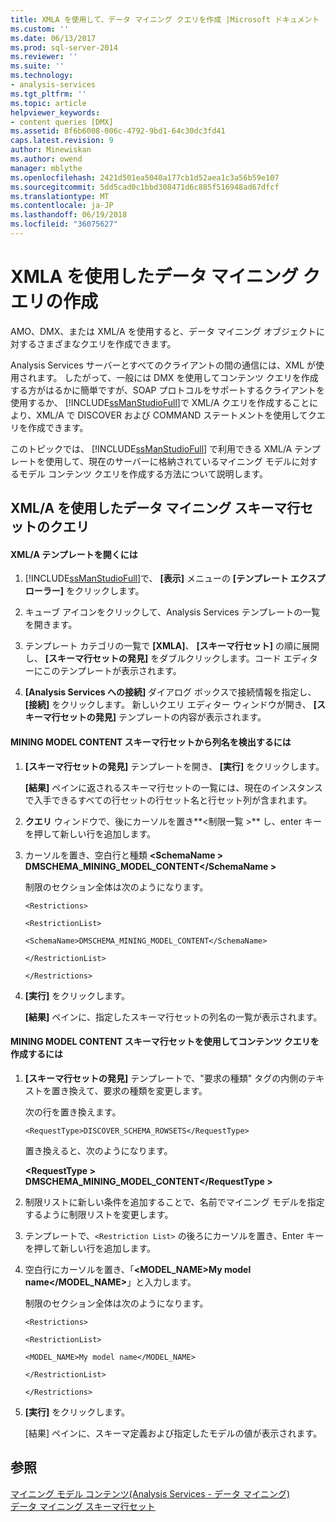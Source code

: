 ```yaml
---
title: XMLA を使用して、データ マイニング クエリを作成 |Microsoft ドキュメント
ms.custom: ''
ms.date: 06/13/2017
ms.prod: sql-server-2014
ms.reviewer: ''
ms.suite: ''
ms.technology:
- analysis-services
ms.tgt_pltfrm: ''
ms.topic: article
helpviewer_keywords:
- content queries [DMX]
ms.assetid: 8f6b6008-006c-4792-9bd1-64c30dc3fd41
caps.latest.revision: 9
author: Minewiskan
ms.author: owend
manager: mblythe
ms.openlocfilehash: 2421d501ea5040a177cb1d52aea1c3a56b59e107
ms.sourcegitcommit: 5dd5cad0c1bbd308471d6c885f516948ad67dfcf
ms.translationtype: MT
ms.contentlocale: ja-JP
ms.lasthandoff: 06/19/2018
ms.locfileid: "36075627"
---
```

# <a name="create-a-data-mining-query-by-using-xmla"></a>XMLA を使用したデータ マイニング クエリの作成
  AMO、DMX、または XML/A を使用すると、データ マイニング オブジェクトに対するさまざまなクエリを作成できます。  
  
 Analysis Services サーバーとすべてのクライアントの間の通信には、XML が使用されます。 したがって、一般には DMX を使用してコンテンツ クエリを作成する方がはるかに簡単ですが、SOAP プロトコルをサポートするクライアントを使用するか、 [!INCLUDE[ssManStudioFull](../../includes/ssmanstudiofull-md.md)]で XML/A クエリを作成することにより、XML/A で DISCOVER および COMMAND ステートメントを使用してクエリを作成できます。  
  
 このトピックでは、 [!INCLUDE[ssManStudioFull](../../includes/ssmanstudiofull-md.md)] で利用できる XML/A テンプレートを使用して、現在のサーバーに格納されているマイニング モデルに対するモデル コンテンツ クエリを作成する方法について説明します。  
  
## <a name="querying-data-mining-schema-rowsets-by-using-xmla"></a>XML/A を使用したデータ マイニング スキーマ行セットのクエリ  
  
#### <a name="to-open-an-xmla-template"></a>XML/A テンプレートを開くには  
  
1.  [!INCLUDE[ssManStudioFull](../../includes/ssmanstudiofull-md.md)]で、 **[表示]** メニューの **[テンプレート エクスプローラー]** をクリックします。  
  
2.  キューブ アイコンをクリックして、Analysis Services テンプレートの一覧を開きます。  
  
3.  テンプレート カテゴリの一覧で **[XMLA]**、 **[スキーマ行セット]** の順に展開し、 **[スキーマ行セットの発見]** をダブルクリックします。コード エディターにこのテンプレートが表示されます。  
  
4.  **[Analysis Services への接続]** ダイアログ ボックスで接続情報を指定し、 **[接続]** をクリックします。 新しいクエリ エディター ウィンドウが開き、 **[スキーマ行セットの発見]** テンプレートの内容が表示されます。  
  
#### <a name="to-discover-column-names-from-the-mining-model-content-schema-rowset"></a>MINING MODEL CONTENT スキーマ行セットから列名を検出するには  
  
1.  **[スキーマ行セットの発見]** テンプレートを開き、 **[実行]** をクリックします。  
  
     **[結果]** ペインに返されるスキーマ行セットの一覧には、現在のインスタンスで入手できるすべての行セットの行セット名と行セット列が含まれます。  
  
2.  **クエリ** ウィンドウで、後にカーソルを置き**\<制限一覧 >** し、enter キーを押して新しい行を追加します。  
  
3.  カーソルを置き、空白行と種類 **\<SchemaName > DMSCHEMA_MINING_MODEL_CONTENT\</SchemaName >**  
  
     制限のセクション全体は次のようになります。  
  
     `<Restrictions>`  
  
     `<RestrictionList>`  
  
     `<SchemaName>DMSCHEMA_MINING_MODEL_CONTENT</SchemaName>`  
  
     `</RestrictionList>`  
  
     `</Restrictions>`  
  
4.  **[実行]** をクリックします。  
  
     **[結果]** ペインに、指定したスキーマ行セットの列名の一覧が表示されます。  
  
#### <a name="to-create-a-content-query-using-the-mining-model-content-schema-rowset"></a>MINING MODEL CONTENT スキーマ行セットを使用してコンテンツ クエリを作成するには  
  
1.  **[スキーマ行セットの発見]** テンプレートで、"要求の種類" タグの内側のテキストを置き換えて、要求の種類を変更します。  
  
     次の行を置き換えます。  
  
     `<RequestType>DISCOVER_SCHEMA_ROWSETS</RequestType>`  
  
     置き換えると、次のようになります。  
  
     **\<RequestType > DMSCHEMA_MINING_MODEL_CONTENT\</RequestType >**  
  
2.  制限リストに新しい条件を追加することで、名前でマイニング モデルを指定するように制限リストを変更します。  
  
3.  テンプレートで、`<Restriction List>` の後ろにカーソルを置き、Enter キーを押して新しい行を追加します。  
  
4.  空白行にカーソルを置き、「**<MODEL_NAME>My model name</MODEL_NAME>**」と入力します。  
  
     制限のセクション全体は次のようになります。  
  
     `<Restrictions>`  
  
     `<RestrictionList>`  
  
     `<MODEL_NAME>My model name</MODEL_NAME>`  
  
     `</RestrictionList>`  
  
     `</Restrictions>`  
  
5.  **[実行]** をクリックします。  
  
     [結果] ペインに、スキーマ定義および指定したモデルの値が表示されます。  
  
## <a name="see-also"></a>参照  
 [マイニング モデル コンテンツ&#40;Analysis Services - データ マイニング&#41;](mining-model-content-analysis-services-data-mining.md)   
 [データ マイニング スキーマ行セット](../schema-rowsets/data-mining/data-mining-schema-rowsets.md) 
  
  